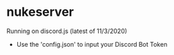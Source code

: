 # nukeserver


Running on discord.js (latest of 11/3/2020)
  - Use the 'config.json' to input your Discord Bot Token
